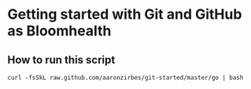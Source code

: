 Getting started with Git and GitHub as Bloomhealth
==================================================

How to run this script
----------------------

    curl -fsSkL raw.github.com/aaronzirbes/git-started/master/go | bash

